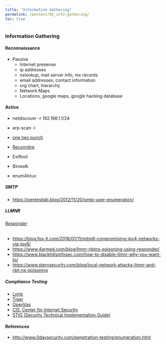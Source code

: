 ```yaml
---
title: "Information Gathering"
permalink: /pentest/02_info-gathering/
toc: true
---
```


### Information Gathering
#### Reconnaissance 
  - Passive 
    - Internet presense 
    - ip addresses 
    - nslookup, mail server info, mx records
    - email addresses, contact information
    - org chart, hierarchy 
    - Network Maps 
    - Locations, google maps, google hacking database

#### Active
- netdiscover -r 192.168.1.1/24
- arp-scan -l
- [one two punch](https://github.com/superkojiman/onetwopunch)
- [Reconnitre](https://github.com/codingo/Reconnoitre)

- Exiftool
- Binwalk
- enum4linux


##### SMTP
- https://pentestlab.blog/2012/11/20/smtp-user-enumeration/


##### LLMNR
###### [Responder](https://github.com/SpiderLabs/Responder)
- https://blog.fox-it.com/2018/01/11/mitm6-compromising-ipv4-networks-via-ipv6/
- https://www.4armed.com/blog/llmnr-nbtns-poisoning-using-responder/
- https://www.blackhillsinfosec.com/how-to-disable-llmnr-why-you-want-to/
- https://www.sternsecurity.com/blog/local-network-attacks-llmnr-and-nbt-ns-poisoning


##### Compliance Testing
- [Lynis](https://cisofy.com/lynis/)
- [Tiger](https://www.nongnu.org/tiger/)
- [OpenVas](http://www.openvas.org/)
- [CIS, Center for Internet Security](https://www.cisecurity.org/cis-benchmarks/)
- [STIG (Security Technical Implementation Guide)](https://www.stigviewer.com/stigs)


#### References
- http://www.0daysecurity.com/penetration-testing/enumeration.html
